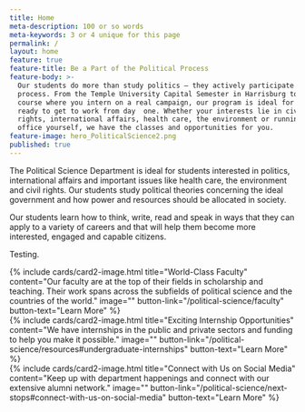 ```yaml
---
title: Home
meta-description: 100 or so words
meta-keywords: 3 or 4 unique for this page
permalink: /
layout: home
feature: true
feature-title: Be a Part of the Political Process
feature-body: >-
  Our students do more than study politics — they actively participate in the
  process. From the Temple University Capital Semester in Harrisburg to a   
  course where you intern on a real campaign, our program is ideal for students
  ready to get to work from day  one. Whether your interests lie in civil
  rights, international affairs, health care, the environment or running for
  office yourself, we have the classes and opportunities for you.
feature-image: hero_PoliticalScience2.png
published: true
---
```

The Political Science Department is ideal for students interested in politics, international affairs and important issues like health care, the environment and civil rights. Our students study political theories concerning the ideal government and how power and resources should be allocated in society.

Our students learn how to think, write, read and speak in ways that they can apply to a variety of careers and that will help them become more interested, engaged and capable citizens.

Testing.

<div class="row row-wide">
  <div class="col m12 l4">{% include cards/card2-image.html 
    title="World-Class Faculty" 
    content="Our faculty are at the top of their fields in scholarship and teaching. Their work spans across the subfields of political science and the countries of the world." 
    image="" 
    button-link="/political-science/faculty" 
    button-text="Learn More" %}
  </div>
  <div class="row row-wide">
    <div class="col m12 l4">{% include cards/card2-image.html 
      title="Exciting Internship Opportunities" 
      content="We have internships in the public and private sectors and funding to help you make it possible." 
      image="" 
      button-link="/political-science/resources#undergraduate-internships" 
      button-text="Learn More" %}
    </div>
    <div class="row row-wide">
      <div class="col m12 l4">{% include cards/card2-image.html 
        title="Connect with Us on Social Media" 
        content="Keep up with department happenings and connect with our extensive alumni network." 
        image="" 
        button-link="/political-science/next-stops#connect-with-us-on-social-media" 
        button-text="Learn More" %}
      </div>
</div>

